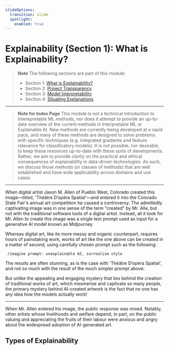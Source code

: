 ```yaml
---
slideOptions:
  transition: slide
  spotlight:
    enabled: true
---
```


# Explainability (Section 1): What is Explainability?

> **Note**
> The following sections are part of this module:
>
> - Section 1: [What is Explainability?](rri-203-1.md)
> - Section 2: [Project Transparency](rri-203-2.md)
> - Section 3: [Model Interpretability](rri-203-3.md)
> - Section 4: [Situating Explanations](rri-203-4.md)

---

> **Note for Index Page**
> This module is not a technical introduction to Interepretable ML methods, nor does it attempt to provide an up-to-date overview of the current methods in Interpretable ML or Explainable AI.
> New methods are currently being developed at a rapid pace, and many of these methods are designed to solve problems with specific techniques (e.g. integrated gradients and feature relevance for classificatory models).
> It is not possible, nor desirable, to keep these resources up-to-date with these sorts of developments.
> Rather, we aim to provide clarity on the practical and ethical consequences of explainability in data-driven technologies.
> As such, we discuss those methods (or classes of methods) that are well established and have wide applicability across domains and use cases.

---

When digital artist Jason M. Allen of Pueblo West, Colorado created this image—titled, 'Théâtre D’opéra Spatial'—and entered it into the Colorado State Fair's annual art competition he caused a controversy.
The admittedly captivating image was in one sense of the term "created" by Mr. Alle, but not with the traditional software tools of a digital artist.
Instead, all it took for Mr. Allen to create this image was a single text prompt used as input for a generative AI model known as Midjourney.

Whereas digital art, like its more messy and organic counterpart, requires hours of painstaking work, works of art like the one above can be created in a matter of second, using carefully chosen prompt such as the following:

` /imagine prompt: unexplainable AI, surrealism style`

The results are often stunning, as is the case with 'Théâtre D’opéra Spatial', and not so much with the result of the much simpler prompt above:

But unlike the appealing and engaging mystery that lies behind the creation of traditional works of art, which mesmerise and captivate so many people, the primary mystery behind AI-created artwork is the fact that no one has any idea how the models actually work!

----

When Mr. Allen entered his image, the public response was mixed.
Notably, other artists whose livelihoods and welfare depend, in part, on the public valuing and appreciating the fruits of their labour were anxious and angry about the widespread adoption of AI-generated art.

## Types of Explainability